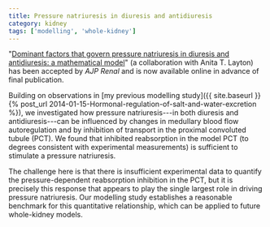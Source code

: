 ```yaml
---
title: Pressure natriuresis in diuresis and antidiuresis
category: kidney
tags: ['modelling', 'whole-kidney']
---
```


"[Dominant factors that govern pressure natriuresis in diuresis and
antidiuresis: a mathematical
model](http://dx.doi.org/10.1152/ajprenal.00500.2013)"
(a collaboration with Anita T.&nbsp;Layton) has been accepted by *AJP Renal*
and is now available online in advance of final publication.

Building on observations in [my previous modelling
study]({{ site.baseurl }}{% post_url 2014-01-15-Hormonal-regulation-of-salt-and-water-excretion %}),
we investigated how pressure natriuresis---in both diuresis and
antidiuresis---can be influenced by changes in medullary blood flow
autoregulation and by inhibition of transport in the proximal convoluted
tubule (PCT).
We found that inhibited reabsorption in the model PCT (to degrees consistent
with experimental measurements) is sufficient to stimulate a pressure
natriuresis.

The challenge here is that there is insufficient experimental data to
quantify the pressure-dependent reabsorption inhibition in the PCT, but it
is precisely this response that appears to play the single largest role in
driving pressure natriuresis.
Our modelling study establishes a reasonable benchmark for this quantitative
relationship, which can be applied to future whole-kidney models.
